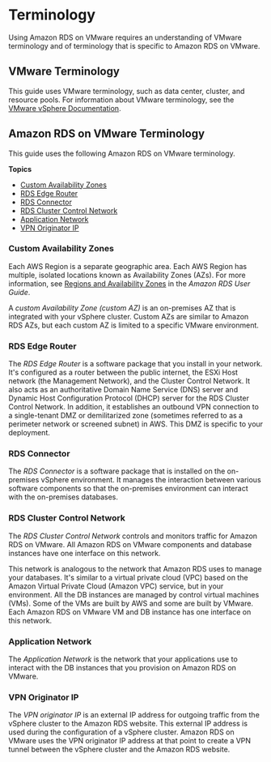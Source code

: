 # Terminology<a name="rds-on-vmware-concepts"></a>

Using Amazon RDS on VMware requires an understanding of VMware terminology and of terminology that is specific to Amazon RDS on VMware\.

## VMware Terminology<a name="rds-on-vmware-concepts.vmware"></a>

This guide uses VMware terminology, such as data center, cluster, and resource pools\. For information about VMware terminology, see the [VMware vSphere Documentation](https://docs.vmware.com/en/VMware-vSphere/index.html)\.

## Amazon RDS on VMware Terminology<a name="rds-on-vmware-concepts.rdsonvmare"></a>

This guide uses the following Amazon RDS on VMware terminology\.

**Topics**
+ [Custom Availability Zones](#custom-azs)
+ [RDS Edge Router](#rds-edge-router)
+ [RDS Connector](#rds-connector)
+ [RDS Cluster Control Network](#rds-cluster-control-network)
+ [Application Network](#rds-application-network)
+ [VPN Originator IP](#vpn-originator-ip)

### Custom Availability Zones<a name="custom-azs"></a>

Each AWS Region is a separate geographic area\. Each AWS Region has multiple, isolated locations known as Availability Zones \(AZs\)\. For more information, see [Regions and Availability Zones](https://docs.aws.amazon.com/AmazonRDS/latest/UserGuide/Concepts.RegionsAndAvailabilityZones.html) in the *Amazon RDS User Guide*\.

A *custom Availability Zone \(custom AZ\)* is an on\-premises AZ that is integrated with your vSphere cluster\. Custom AZs are similar to Amazon RDS AZs, but each custom AZ is limited to a specific VMware environment\.

### RDS Edge Router<a name="rds-edge-router"></a>

The *RDS Edge Router* is a software package that you install in your network\. It's configured as a router between the public internet, the ESXi Host network \(the Management Network\), and the Cluster Control Network\. It also acts as an authoritative Domain Name Service \(DNS\) server and Dynamic Host Configuration Protocol \(DHCP\) server for the RDS Cluster Control Network\. In addition, it establishes an outbound VPN connection to a single\-tenant DMZ or demilitarized zone \(sometimes referred to as a perimeter network or screened subnet\) in AWS\. This DMZ is specific to your deployment\.

### RDS Connector<a name="rds-connector"></a>

The *RDS Connector* is a software package that is installed on the on\-premises vSphere environment\. It manages the interaction between various software components so that the on\-premises environment can interact with the on\-premises databases\.

### RDS Cluster Control Network<a name="rds-cluster-control-network"></a>

The *RDS Cluster Control Network* controls and monitors traffic for Amazon RDS on VMware\. All Amazon RDS on VMware components and database instances have one interface on this network\.

This network is analogous to the network that Amazon RDS uses to manage your databases\. It's similar to a virtual private cloud \(VPC\) based on the Amazon Virtual Private Cloud \(Amazon VPC\) service, but in your environment\. All the DB instances are managed by control virtual machines \(VMs\)\. Some of the VMs are built by AWS and some are built by VMware\. Each Amazon RDS on VMware VM and DB instance has one interface on this network\.

### Application Network<a name="rds-application-network"></a>

The *Application Network* is the network that your applications use to interact with the DB instances that you provision on Amazon RDS on VMware\.

### VPN Originator IP<a name="vpn-originator-ip"></a>

The *VPN originator IP* is an external IP address for outgoing traffic from the vSphere cluster to the Amazon RDS website\. This external IP address is used during the configuration of a vSphere cluster\. Amazon RDS on VMware uses the VPN originator IP address at that point to create a VPN tunnel between the vSphere cluster and the Amazon RDS website\.